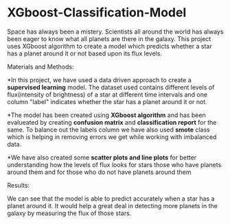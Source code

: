 # XGboost-Classification-Model
Space has always been a mistery. Scientists all around the world has always been eager to know what all planets are there in the galaxy. 
This project uses XGboost algorithm to create a model which predicts whether a star has a planet around it or not based upon its flux levels.

Materials and Methods:

*In this project, we have used a data driven approach to create a **supervised learning** model. The dataset used contains different levels of flux(intensity of brightness) of a star at different time intervals and one column "label" indicates whether the star has a planet around it or not.

*The model has been created using **XGboost algorithm** and has been evalueated by creating **confusion matrix** and **classification report** for the same. To balance out the labels column we have also used **smote** class which is helping in removing errors we get while working with imbalanced data.

*We have also created some **scatter plots and line plots** for better understanding how the levels of flux looks for stars those who have planets around them and for those who do not have planets around them

Results:

We can see that the model is able to predict accurately when a star has a planet around it. It would help a great deal in detecting more planets in the galaxy by measuring the flux of those stars.

